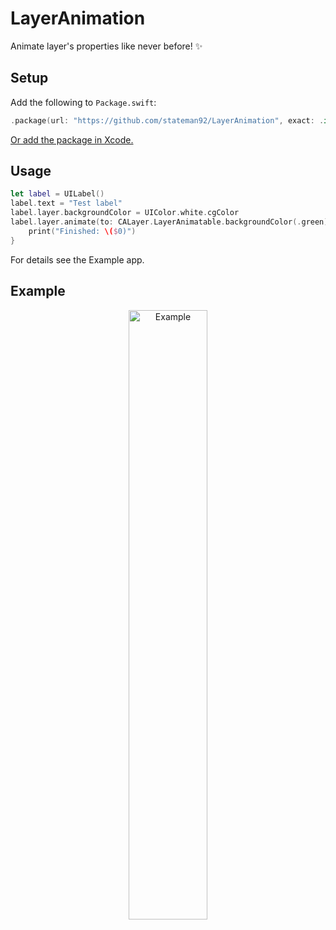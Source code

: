# LayerAnimation
Animate layer's properties like never before! ✨

## Setup

Add the following to `Package.swift`:

```swift
.package(url: "https://github.com/stateman92/LayerAnimation", exact: .init(0, 0, 1))
```

[Or add the package in Xcode.](https://developer.apple.com/documentation/xcode/adding_package_dependencies_to_your_app)

## Usage

```swift
let label = UILabel()
label.text = "Test label"
label.layer.backgroundColor = UIColor.white.cgColor
label.layer.animate(to: CALayer.LayerAnimatable.backgroundColor(.green), with: 5) {
    print("Finished: \($0)")
}
```

For details see the Example app.

## Example

<p style="text-align:center;"><img src="https://github.com/stateman92/LayerAnimation/blob/main/Resources/screenrecording.gif?raw=true" width="50%" alt="Example"></p>
